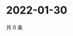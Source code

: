 # 2022-01-30

共 0 条

<!-- BEGIN WEIBO -->
<!-- 最后更新时间 Sun Jan 30 2022 01:19:28 GMT+0800 (China Standard Time) -->

<!-- END WEIBO -->

